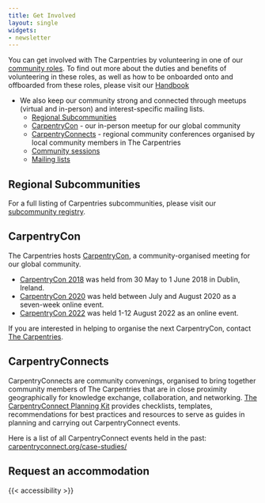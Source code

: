 ```yaml
---
title: Get Involved
layout: single
widgets:
- newsletter
---
```


You can get involved with The Carpentries by volunteering in one of our [community roles](/community/). To find out more about the duties and benefits of volunteering in these roles, as well as how to be onboarded onto and offboarded from these roles, please visit our [Handbook](https://docs.carpentries.org)

* We also keep our community strong and connected through meetups (virtual and in-person) and interest-specific mailing lists.
	* [Regional Subcommunities](/community/get-connected/#subcommunity-registry)
	* [CarpentryCon](#carpentrycon) - our in-person meetup for our global community
	* [CarpentryConnects](#carpentryconnects) - regional community conferences organised by local community members in The Carpentries
	* [Community sessions](/community/events/)
	* [Mailing lists](https://carpentries.topicbox.com/latest)

## Regional Subcommunities

For a full listing of Carpentries subcommunities, please visit our [subcommunity registry](/community/get-connected/#subcommunities).

## CarpentryCon

The Carpentries hosts [CarpentryCon](http://www.carpentrycon.org/), a community-organised meeting for our global community.
* [CarpentryCon 2018](https://2018.carpentrycon.org/) was held from 30 May to 1 June 2018 in Dublin, Ireland.
* [CarpentryCon 2020](https://2020.carpentrycon.org) was held between July and August 2020 as a seven-week online event.
* [CarpentryCon 2022](https://2022.carpentrycon.org/) was held 1-12 August 2022 as an online event.

If you are interested in helping to organise the next CarpentryCon, contact [The Carpentries](#).

## CarpentryConnects

CarpentryConnects are community convenings, organised to bring together community members of The Carpentries that are in close proximity geographically for knowledge exchange, collaboration, and networking. [The CarpentryConnect Planning Kit](https://carpentryconnect.org) provides checklists, templates, recommendations for best practices and resources to serve as guides in planning and carrying out CarpentryConnect events.

Here is a list of all CarpentryConnect events held in the past: [carpentryconnect.org/case-studies/](https://carpentryconnect.org/case-studies/)

## Request an accommodation 

{{< accessibility >}}
